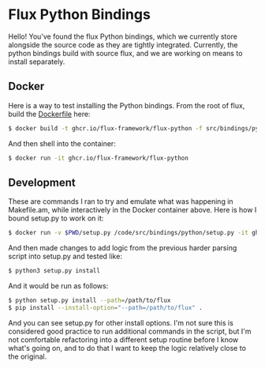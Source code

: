 # Flux Python Bindings

Hello! You've found the flux Python bindings, which we currently store alongside
the source code as they are tightly integrated. Currently, the python
bindings build with source flux, and we are working on means to install separately.

## Docker

Here is a way to test installing the Python bindings. From the root of flux,
build the [Dockerfile](Dockerfile) here:

```bash
$ docker build -t ghcr.io/flux-framework/flux-python -f src/bindings/python/Dockerfile .
```

And then shell into the container:

```bash
$ docker run -it ghcr.io/flux-framework/flux-python
```

## Development

These are commands I ran to try and emulate what was happening in Makefile.am,
while interactively in the Docker container above. Here is how I bound setup.py
to work on it:

```bash
$ docker run -v $PWD/setup.py /code/src/bindings/python/setup.py -it ghcr.io/flux-framework/flux-python
```

And then made changes to add logic from the previous harder parsing script into setup.py and tested like:

```bash
$ python3 setup.py install
```

And it would be run as follows:

```bash
$ python setup.py install --path=/path/to/flux
$ pip install --install-option="--path=/path/to/flux" .
```
And you can see setup.py for other install options. I'm not sure this is considered good practice
to run additional commands in the script, but I'm not comfortable refactoring into a different
setup routine before I know what's going on, and to do that I want to keep the logic 
relatively close to the original.
